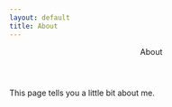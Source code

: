 ```yaml
---
layout: default
title: About
---
```

<section>
	<header>About</header>
	This page tells you a little bit about me.
</section>